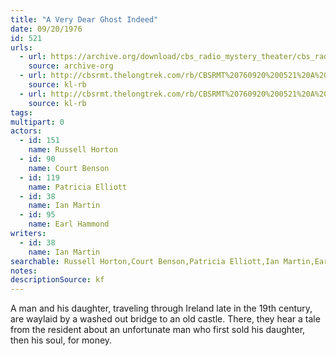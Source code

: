 ```yaml
---
title: "A Very Dear Ghost Indeed"
date: 09/20/1976
id: 521
urls: 
  - url: https://archive.org/download/cbs_radio_mystery_theater/cbs_radio_mystery_theater-0501-0550.zip/cbs_radio_mystery_theater-0501-0550%2Fcbsrmt_0521_a_very_dear_ghost_indeed.mp3
    source: archive-org
  - url: http://cbsrmt.thelongtrek.com/rb/CBSRMT%20760920%200521%20A%20Very%20Dear%20Ghost%20Indeed_wuwm%201st%2020%20secs%20missing.mp3
    source: kl-rb
  - url: http://cbsrmt.thelongtrek.com/rb/CBSRMT%20760920%200521%20A%20Very%20Dear%20Ghost%20Indeed_wbbm_rb.mp3
    source: kl-rb
tags: 
multipart: 0
actors:  
  - id: 151
    name: Russell Horton  
  - id: 90
    name: Court Benson  
  - id: 119
    name: Patricia Elliott  
  - id: 38
    name: Ian Martin  
  - id: 95
    name: Earl Hammond
writers:  
  - id: 38
    name: Ian Martin
searchable: Russell Horton,Court Benson,Patricia Elliott,Ian Martin,Earl Hammond Ian Martin
notes: 
descriptionSource: kf
---
```

A man and his daughter, traveling through Ireland late in the 19th century, are waylaid by a washed out bridge to an old castle. There, they hear a tale from the resident about an unfortunate man who first sold his daughter, then his soul, for money.